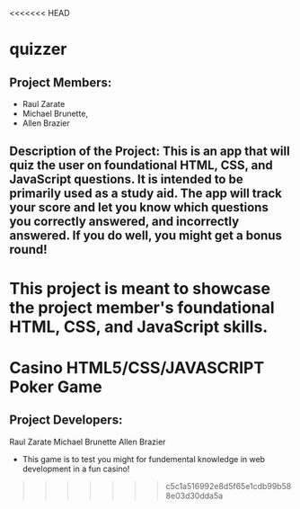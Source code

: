 <<<<<<< HEAD
# quizzer

## Project Members:
  - Raul Zarate
  - Michael Brunette,
  - Allen Brazier

## Description of the Project: This is an app that will quiz the user on foundational HTML, CSS, and JavaScript questions. It is intended to be primarily used as a study aid. The app will track your score and let you know which questions you correctly answered, and incorrectly answered. If you do well, you might get a bonus round!

This project is meant to showcase the project member's foundational HTML, CSS, and JavaScript skills.
=======
# Casino HTML5/CSS/JAVASCRIPT Poker Game
## Project Developers:
Raul Zarate
Michael Brunette
Allen Brazier

- This game is to test you might for fundemental knowledge in web development in a fun casino!
>>>>>>> c5c1a516992e8d5f65e1cdb99b588e03d30dda5a
